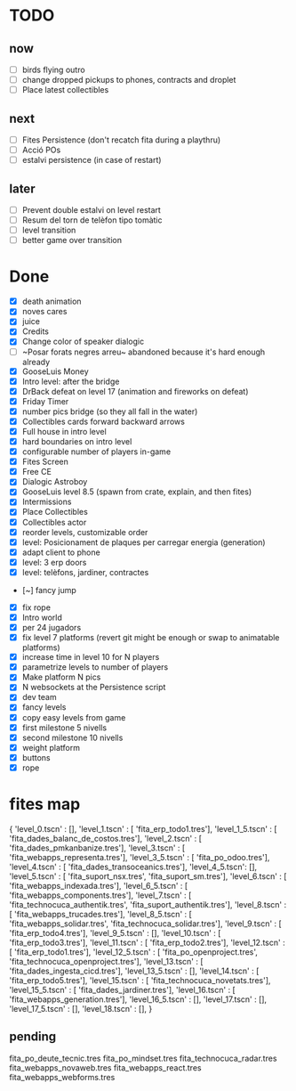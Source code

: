 # TODO

## now

- [ ] birds flying outro
- [ ] change dropped pickups to phones, contracts and droplet
- [ ] Place latest collectibles

## next

- [ ] Fites Persistence (don't recatch fita during a playthru)
- [ ] Acció POs
- [ ] estalvi persistence (in case of restart)

## later

- [ ] Prevent double estalvi on level restart
- [ ] Resum del torn de telèfon tipo tomàtic
- [ ] level transition
- [ ] better game over transition

# Done

- [x] death animation
- [x] noves cares
- [x] juice
- [x] Credits
- [x] Change color of speaker dialogic
- [ ] ~Posar forats negres arreu~ abandoned because it's hard enough already
- [x] GooseLuis Money
- [x] Intro level: after the bridge
- [x] DrBack defeat on level 17 (animation and fireworks on defeat)
- [x] Friday Timer
- [x] number pics bridge (so they all fall in the water)
- [x] Collectibles cards forward backward arrows
- [x] Full house in intro level
- [x] hard boundaries on intro level
- [x] configurable number of players in-game
- [x] Fites Screen
- [x] Free CE
- [x] Dialogic Astroboy
- [x] GooseLuis level 8.5 (spawn from crate, explain, and then fites)
- [x] Intermissions
- [x] Place Collectibles
- [x] Collectibles actor
- [x] reorder levels, customizable order
- [x] level: Posicionament de plaques per carregar energia (generation)
- [x] adapt client to phone
- [x] level: 3 erp doors
- [x] level: telèfons, jardiner, contractes
- [~] fancy jump
- [x] fix rope
- [x] Intro world
- [x] per 24 jugadors
- [x] fix level 7 platforms (revert git might be enough or swap to animatable platforms)
- [x] increase time in level 10 for N players
- [x] parametrize levels to number of players
- [x] Make platform N pics
- [x] N websockets at the Persistence script
- [x] dev team
- [x] fancy levels
- [x] copy easy levels from game
- [x] first milestone 5 nivells
- [x] second milestone 10 nivells
- [x] weight platform
- [x] buttons
- [x] rope

# fites map

{
'level_0.tscn' : [],
'level_1.tscn' : [ 'fita_erp_todo1.tres'],
'level_1_5.tscn' : [ 'fita_dades_balanc_de_costos.tres'],
'level_2.tscn' : [ 'fita_dades_pmkanbanize.tres'],
'level_3.tscn' : [ 'fita_webapps_representa.tres'],
'level_3_5.tscn' : [ 'fita_po_odoo.tres'],
'level_4.tscn' : [ 'fita_dades_transoceanics.tres'],
'level_4_5.tscn': [],
'level_5.tscn' : [ 'fita_suport_nsx.tres', 'fita_suport_sm.tres'],
'level_6.tscn' : [ 'fita_webapps_indexada.tres'],
'level_6_5.tscn' : [ 'fita_webapps_components.tres'],
'level_7.tscn' : [ 'fita_technocuca_authentik.tres', 'fita_suport_authentik.tres'],
'level_8.tscn' : [ 'fita_webapps_trucades.tres'],
'level_8_5.tscn' : [ 'fita_webapps_solidar.tres', 'fita_technocuca_solidar.tres'],
'level_9.tscn' : [ 'fita_erp_todo4.tres'],
'level_9_5.tscn' : [],
'level_10.tscn' : [ 'fita_erp_todo3.tres'],
'level_11.tscn' : [ 'fita_erp_todo2.tres'],
'level_12.tscn' : [ 'fita_erp_todo1.tres'],
'level_12_5.tscn' : [ 'fita_po_openproject.tres', 'fita_technocuca_openproject.tres'],
'level_13.tscn' : [ 'fita_dades_ingesta_cicd.tres'],
'level_13_5.tscn' : [],
'level_14.tscn' : [ 'fita_erp_todo5.tres'],
'level_15.tscn' : [ 'fita_technocuca_novetats.tres'],
'level_15_5.tscn' : [ 'fita_dades_jardiner.tres'],
'level_16.tscn' : [ 'fita_webapps_generation.tres'],
'level_16_5.tscn' : [],
'level_17.tscn' : [],
'level_17_5.tscn' : [],
'level_18.tscn' : [],
}

## pending

fita_po_deute_tecnic.tres
fita_po_mindset.tres
fita_technocuca_radar.tres
fita_webapps_novaweb.tres
fita_webapps_react.tres
fita_webapps_webforms.tres


